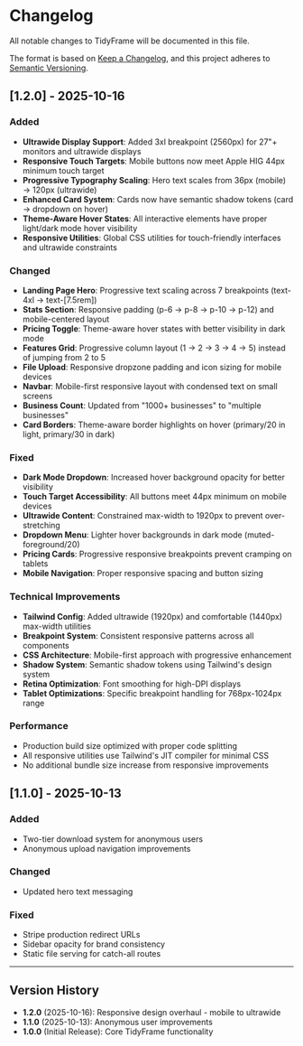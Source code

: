 # Changelog

All notable changes to TidyFrame will be documented in this file.

The format is based on [Keep a Changelog](https://keepachangelog.com/en/1.0.0/),
and this project adheres to [Semantic Versioning](https://semver.org/spec/v2.0.0.html).

## [1.2.0] - 2025-10-16

### Added
- **Ultrawide Display Support**: Added 3xl breakpoint (2560px) for 27"+ monitors and ultrawide displays
- **Responsive Touch Targets**: Mobile buttons now meet Apple HIG 44px minimum touch target
- **Progressive Typography Scaling**: Hero text scales from 36px (mobile) → 120px (ultrawide)
- **Enhanced Card System**: Cards now have semantic shadow tokens (card → dropdown on hover)
- **Theme-Aware Hover States**: All interactive elements have proper light/dark mode hover visibility
- **Responsive Utilities**: Global CSS utilities for touch-friendly interfaces and ultrawide constraints

### Changed
- **Landing Page Hero**: Progressive text scaling across 7 breakpoints (text-4xl → text-[7.5rem])
- **Stats Section**: Responsive padding (p-6 → p-8 → p-10 → p-12) and mobile-centered layout
- **Pricing Toggle**: Theme-aware hover states with better visibility in dark mode
- **Features Grid**: Progressive column layout (1 → 2 → 3 → 4 → 5) instead of jumping from 2 to 5
- **File Upload**: Responsive dropzone padding and icon sizing for mobile devices
- **Navbar**: Mobile-first responsive layout with condensed text on small screens
- **Business Count**: Updated from "1000+ businesses" to "multiple businesses"
- **Card Borders**: Theme-aware border highlights on hover (primary/20 in light, primary/30 in dark)

### Fixed
- **Dark Mode Dropdown**: Increased hover background opacity for better visibility
- **Touch Target Accessibility**: All buttons meet 44px minimum on mobile devices
- **Ultrawide Content**: Constrained max-width to 1920px to prevent over-stretching
- **Dropdown Menu**: Lighter hover backgrounds in dark mode (muted-foreground/20)
- **Pricing Cards**: Progressive responsive breakpoints prevent cramping on tablets
- **Mobile Navigation**: Proper responsive spacing and button sizing

### Technical Improvements
- **Tailwind Config**: Added ultrawide (1920px) and comfortable (1440px) max-width utilities
- **Breakpoint System**: Consistent responsive patterns across all components
- **CSS Architecture**: Mobile-first approach with progressive enhancement
- **Shadow System**: Semantic shadow tokens using Tailwind's design system
- **Retina Optimization**: Font smoothing for high-DPI displays
- **Tablet Optimizations**: Specific breakpoint handling for 768px-1024px range

### Performance
- Production build size optimized with proper code splitting
- All responsive utilities use Tailwind's JIT compiler for minimal CSS
- No additional bundle size increase from responsive improvements

## [1.1.0] - 2025-10-13

### Added
- Two-tier download system for anonymous users
- Anonymous upload navigation improvements

### Changed
- Updated hero text messaging

### Fixed
- Stripe production redirect URLs
- Sidebar opacity for brand consistency
- Static file serving for catch-all routes

---

## Version History

- **1.2.0** (2025-10-16): Responsive design overhaul - mobile to ultrawide
- **1.1.0** (2025-10-13): Anonymous user improvements
- **1.0.0** (Initial Release): Core TidyFrame functionality
